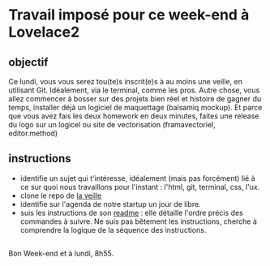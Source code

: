 # Travail imposé pour ce week-end à Lovelace2

## objectif
Ce lundi, vous vous serez tou(te)s inscrit(e)s à au moins une veille, en utilisant Git.
Idéalement, via le terminal, comme les pros.
Autre chose, vous allez commencer à bosser sur des projets bien réel et histoire de gagner du temps, installer déjà un logiciel de maquettage (balsamiq mockup).
Et parce que vous avez fais les deux homework en deux minutes, faites une release du logo sur un logicel ou site de vectorisation (framavectoriel,  editor.method)



## instructions
- identifie un sujet qui t'intéresse, idéalement (mais pas forcément) lié à ce sur quoi nous travaillons pour l'instant : l'html, git, terminal, css, l'ux.
- clone le repo de [la veille](https://github.com/becodeorg/La-Veille)
- identifie sur l'agenda de notre startup un jour de libre.
- suis les instructions de son [readme](https://github.com/becodeorg/La-Veille/tree/master/Lovelace2) : elle détaille l'ordre précis des commandes à suivre. Ne suis pas bêtement les instructions, cherche à comprendre la logique de la séquence des instructions.

## 

Bon Week-end et à lundi, 8h55.

